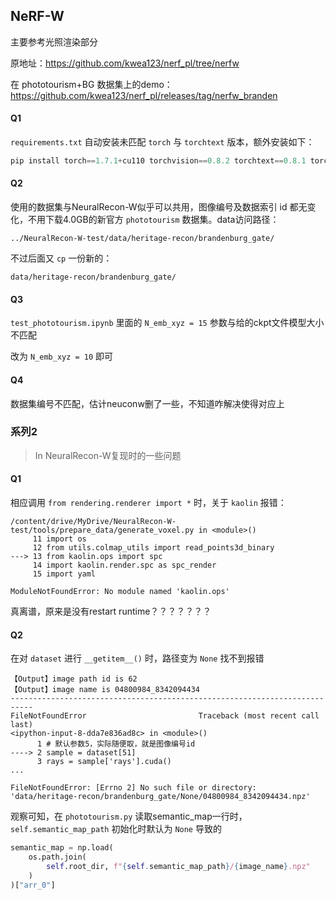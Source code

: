 

## NeRF-W

主要参考光照渲染部分

原地址：https://github.com/kwea123/nerf_pl/tree/nerfw

在 phototourism+BG 数据集上的demo：https://github.com/kwea123/nerf_pl/releases/tag/nerfw_branden



#### Q1

`requirements.txt` 自动安装未匹配 `torch` 与 `torchtext` 版本，额外安装如下：

```python
pip install torch==1.7.1+cu110 torchvision==0.8.2 torchtext==0.8.1 torchaudio==0.7.2 -f https://download.pytorch.org/whl/torch_stable.html
```



#### Q2

使用的数据集与NeuralRecon-W似乎可以共用，图像编号及数据索引 id 都无变化，不用下载4.0GB的新官方 `phototourism` 数据集。data访问路径：

```
../NeuralRecon-W-test/data/heritage-recon/brandenburg_gate/
```

不过后面又 `cp` 一份新的：

```
data/heritage-recon/brandenburg_gate/
```



#### Q3

`test_phototourism.ipynb` 里面的 `N_emb_xyz = 15` 参数与给的ckpt文件模型大小不匹配

改为 `N_emb_xyz = 10` 即可



#### Q4

数据集编号不匹配，估计neuconw删了一些，不知道咋解决使得对应上



### 系列2

> In NeuralRecon-W复现时的一些问题



#### Q1

相应调用 `from rendering.renderer import *` 时，关于 `kaolin` 报错：

```
/content/drive/MyDrive/NeuralRecon-W-test/tools/prepare_data/generate_voxel.py in <module>()
     11 import os
     12 from utils.colmap_utils import read_points3d_binary
---> 13 from kaolin.ops import spc
     14 import kaolin.render.spc as spc_render
     15 import yaml

ModuleNotFoundError: No module named 'kaolin.ops'
```



真离谱，原来是没有restart runtime？？？？？？？



#### Q2

在对 `dataset` 进行 `__getitem__()` 时，路径变为 `None` 找不到报错

```
【Output】image path id is 62
【Output】image name is 04800984_8342094434
---------------------------------------------------------------------------
FileNotFoundError                         Traceback (most recent call last)
<ipython-input-8-dda7e836ad8c> in <module>()
      1 # 默认参数5，实际随便取，就是图像编号id
----> 2 sample = dataset[51]
      3 rays = sample['rays'].cuda()
...

FileNotFoundError: [Errno 2] No such file or directory: 'data/heritage-recon/brandenburg_gate/None/04800984_8342094434.npz'
```



观察可知，在 `phototourism.py` 读取semantic_map一行时， `self.semantic_map_path` 初始化时默认为 `None` 导致的

```python
semantic_map = np.load(
	os.path.join(
		self.root_dir, f"{self.semantic_map_path}/{image_name}.npz"
	)
)["arr_0"]
```

